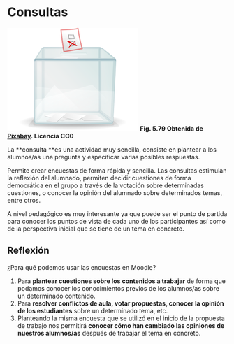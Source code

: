 
# Consultas

![](https://raw.githubusercontent.com/catedu/curso-moodle/master/img/consulta.png)
**Fig. 5.79 Obtenida de [Pixabay](http://pixabay.com/en/box-poll-election-polls-elections-32384/). Licencia CC0**

La **consulta **es una actividad muy sencilla, consiste en plantear a los alumnos/as una pregunta y especificar varias posibles respuestas.

Permite crear encuestas de forma rápida y sencilla. Las consultas estimulan la reflexión del alumnado, permiten decidir cuestiones de forma democrática en el grupo a través de la votación sobre determinadas cuestiones, o conocer la opinión del alumnado sobre determinados temas, entre otros.

A nivel pedagógico es muy interesante ya que puede ser el punto de partida para conocer los puntos de vista de cada uno de los participantes así como de la perspectiva inicial que se tiene de un tema en concreto.



## Reflexión

¿Para qué podemos usar las encuestas en Moodle?

1. Para **plantear cuestiones sobre los contenidos a trabajar** de forma que podamos conocer los conocimientos previos de los alumnos/as sobre un determinado contenido.
1. Para **resolver conflictos de aula, votar propuestas, conocer la opinión de los estudiantes** sobre un determinado tema, etc.
1. Planteando la misma encuesta que se utilizó en el inicio de la propuesta de trabajo nos permitirá **conocer cómo han cambiado las opiniones de nuestros alumnos/as** después de trabajar el tema en concreto.
